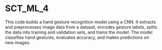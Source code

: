# SCT_ML_4
This code builds a hand gesture recognition model using a CNN. It extracts and preprocesses image data from a dataset, encodes gesture labels, splits the data into training and validation sets, and trains the model. The model classifies hand gestures, evaluates accuracy, and makes predictions on new images.
